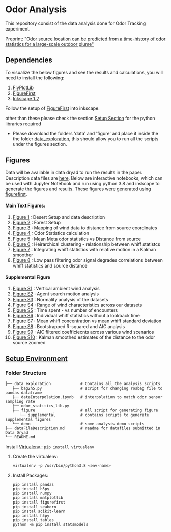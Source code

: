 # Odor Analysis
This repository consist of the data analysis done for Odor Tracking experiment. 

Preprint: ["Odor source location can be predicted from a time-history of odor statistics for a large-scale outdoor plume"](https://www.biorxiv.org/content/10.1101/2023.07.20.549973v1)

## Dependencies

To visualize the below figures and see the results and calculations, you will need to install the following:
1. [FlyPlotLib](https://github.com/florisvb/FlyPlotLib)
2. [FigureFirst](https://github.com/FlyRanch/figurefirst)
3. [Inkscape 1.2](https://inkscape.org/release/inkscape-1.2/)

Follow the setup of [FigureFirst](https://github.com/FlyRanch/figurefirst) into inkscape.

other than these please check the section [Setup Section](#setup-environment) for the python libraries required

 - Please download the folders 'data' and 'figure' and place it inside the the folder [data_exploration](/data_exploration/), this should allow you to run all the scripts under the figures section.


## Figures

Data will be available in data dryad to run the results in the paper. Description data files are [here](dataFileDescription.md). Below are interactive notebooks, which can be used with Jupyter Notebook and run using python 3.8 and inskcape to generate the figures and results. These figures were generated using [figurefirst](https://github.com/FlyRanch/figurefirst).

#### Main Text Figures: 
1. [Figure 1](/data_exploration/figure/method1.ipynb) : Desert Setup and data description
2. [Figure 2](/data_exploration/figure/method2.ipynb) : Forest Setup 
3. [Figure 3](/data_exploration/figure/streaklinemappingRevised.ipynb) : Mapping of wind data to distance from source coordinates 
4. [Figure 4](/data_exploration/figure/statCalFigure.ipynb) : Odor Statistics calculation
5. [Figure 5](/data_exploration/figure/figureAicR2layout.ipynb) : Mean Meta odor statistics vs Distance from source 
6. [Figure 6](/data_exploration/figure/figureClustering.ipynb) : Heirarchical clustering - relationship between whiff statistcs
7. [Figure 7](/data_exploration/figure/klmfigure.ipynb) : Integrating whiff statistics with relative motion in a Kalman smoother 
8. [Figure 8](/data_exploration/figure/lowpassfilter.ipynb) : Low pass filtering odor signal degrades correlations between whiff statistics and source distance


#### Supplemental Figure

1. [Figure S1](/data_exploration/figure/Supplemental/verticalMovement.ipynb) : Vertical ambient wind analysis
2. [Figure S2](/data_exploration/figure/Supplemental/motionAnalysis.ipynb) : Agent search motion analysis
3. [Figure S3](/data_exploration/figure/Supplemental/NormalityAnalysis.ipynb) : Normality analysis of the datasets
4. [Figure S4](/data_exploration/figure/Supplemental/windlagfigure.ipynb) : Range of wind characteristics across our datasets 
5. [Figure S5](/data_exploration/figure/Supplemental/timeSpent.ipynb) : Time spent - vs number of encounters
6. [Figure S6](/data_exploration/figure/Supplemental/whiffStatisticsIndividualDatasets.ipynb) : Individual whiff statistics without a lookback time 
7. [Figure S7](/data_exploration/figure/Supplemental/mc_wsd.ipynb) : Mean whiff concentration vs mean whiff standard deviation
8. [Figure S8](/data_exploration/figure/Supplemental/figureAicR2layout.ipynb) : Bootstrapped R-squared and AIC analysis
9. [Figure S9](/data_exploration/figure/Supplemental/windAicParamsAnalysis.ipynb) : AIC filtered coefficiecnts across various wind scenarios
10. [Figure S10](/data_exploration/figure/Supplemental/klmsupplemental.ipynb) : Kalman smoothed estimates of the distance to the odor source zoomed



## [Setup Environment](#setupheading)

### Folder Structure
```
├── data_exploration             # Contains all the analysis scripts
   ├── bag2h5.py                 # script for changing rosbag file to pandas dataframe
   ├── dataInterpolation.ipynb   # interpolation to match odor sensor sampling rate
   ├── odor_statitics_lib.py
   ├── figure                    # all script for generating figure
      └── supplemental           # contains scripts to generate supplemental figures
   └── demo                      # some analysis demo scripts
├── dataFileDescription.md       # readme for datafiles submitted in Data Dryad
└── README.md
```

Install <a href = "https://docs.python-guide.org/dev/virtualenvs/"> Virtualenv </a>: ```pip install virtualenv```<br/>


1. Create the virtualenv:

    ```
   virtualenv -p /usr/bin/python3.8 <env-name>  
   ```
  
2. Install Packages:

   ```
   pip install pandas
   pip install h5py
   pip install numpy
   pip install matplotlib
   pip install figurefirst
   pip install seaborn
   pip instal scikit-learn
   pip install h5py
   pip install tables
   python -m pip install statsmodels
   ``` 

